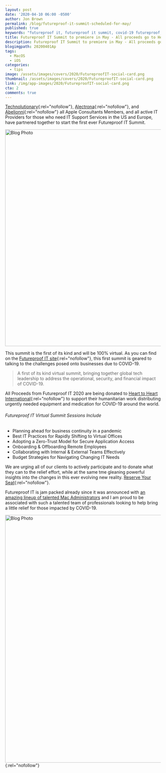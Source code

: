 ```yaml
---
layout: post
date: '2020-04-10 06:00 -0500'
author: Jon Brown
permalink: /blog/futureproof-it-summit-scheduled-for-may/
published: true
keywords: "futureproof it, futureproof it summit, covid-19 futureproof, covid-19 donation summit, online summit, technolutionary summit, alectrona summit, astbelionni summit"
title: Futureproof IT Summit to premiere in May - All proceeds go to Heart to Heart International
description: Futureproof IT Summit to premiere in May - All proceeds go to Heart to Heart International
blogimgpath: 20200401Ap
tags:
  - MacOS
  - iOS
categories:
  - tips
image: /assets/images/covers/2020/FutureproofIT-social-card.png
thumbnail: /assets/images/covers/2020/FutureproofIT-social-card.png
link: /img/app-images/2020/FutureproofIT-social-card.png
cta: 2
comments: true
---
```

[Technolutionary](https://www.technolutionary.com/){:rel="nofollow"}, [Alectrona](https://www.alectrona.com/){:rel="nofollow"}, and [Abelionni](https://www.abelionni.com/en/){:rel="nofollow"} all Apple Consultants Members, and all active IT Providers for those who need IT Support Services in the US and Europe, have partnered together to start the first ever Futureproof IT Summit. 

<img alt="Blog Photo" src="{{ site.site_cdn }}/assets/images/blog/2020/20200401Ap/futureproof-partners.png" class="img-fluid rounded m-2" width="700" />

This summit is the first of its kind and will be 100% virtual. As you can find on the [Futureproof IT site](https://www.futureproofit.org/){:rel="nofollow"}, this first summit is geared to talking to the challenges posed onto businesses due to COVID-19.

> A first of its kind virtual summit, bringing together global tech leadership to address the operational, security, and financial impact of COVID-19.

All Proceeds from Futureproof IT 2020 are being donated to [Heart to Heart International](https://www.hearttoheart.org/){:rel="nofollow"} to support their humanitarian work distributing urgently needed equipment and medication for COVID-19 around the world.


###### Futureproof IT Virtual Summit Sessions Include

-   Planning ahead for business continuity in a pandemic
-   Best IT Practices for Rapidly Shifting to Virtual Offices
-   Adopting a Zero-Trust Model for Secure Application Access
-   Onboarding & Offboarding Remote Employees
-   Collaborating with Internal & External Teams Effectively
-   Budget Strategies for Navigating Changing IT Needs


We are urging all of our clients to actively participate and to donate what they can to the relief effort, while at the same tme gleaning powerful insights into the changes in this ever evolving new reality. [Reserve Your Seat](https://www.eventbrite.com/e/futureproof-it-virtual-summit-tickets-101282113528){:rel="nofollow"}.

Futureproof IT is jam packed already since it was announced with [an amazing lineup of talented Mac Administrators](https://www.futureproofit.org/speakers) and I am proud to be associated with such a talented team of professionals looking to help bring a little relief for those impacted by COVID-19. 

[<img alt="Blog Photo" src="{{ site.site_cdn }}/assets/images/blog/2020/20200401Ap/register-futureproofit.png" class="img-fluid rounded m-2" width="800" />](https://www.eventbrite.com/e/futureproof-it-virtual-summit-tickets-101282113528){:rel="nofollow"}